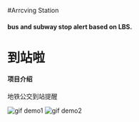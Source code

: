 #Arrcving Station

#### bus and subway stop alert based on LBS.

# 到站啦
#### 项目介绍
地铁公交到站提醒

![gif demo1](/ArrivingStation/app/src/main/res/drawable/gifhome_640x1137_19s.gif)
![gif demo2](/ArrivingStation/app/src/main/res/drawable/gifhome_640x1137_14s.gif)

